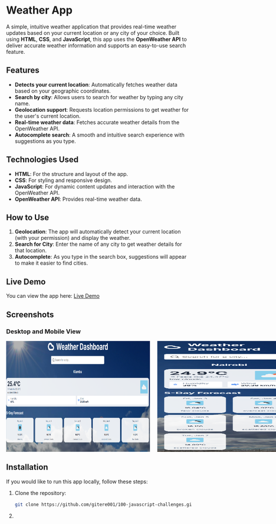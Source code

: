 # Weather App

A simple, intuitive weather application that provides real-time weather updates based on your current location or any city of your choice. Built using **HTML**, **CSS**, and **JavaScript**, this app uses the **OpenWeather API** to deliver accurate weather information and supports an easy-to-use search feature.

## Features
- **Detects your current location**: Automatically fetches weather data based on your geographic coordinates.
- **Search by city**: Allows users to search for weather by typing any city name.
- **Geolocation support**: Requests location permissions to get weather for the user's current location.
- **Real-time weather data**: Fetches accurate weather details from the OpenWeather API.
- **Autocomplete search**: A smooth and intuitive search experience with suggestions as you type.

## Technologies Used
- **HTML**: For the structure and layout of the app.
- **CSS**: For styling and responsive design.
- **JavaScript**: For dynamic content updates and interaction with the OpenWeather API.
- **OpenWeather API**: Provides real-time weather data.

## How to Use
1. **Geolocation**: The app will automatically detect your current location (with your permission) and display the weather.
2. **Search for City**: Enter the name of any city to get weather details for that location.
3. **Autocomplete**: As you type in the search box, suggestions will appear to make it easier to find cities.

## Live Demo
You can view the app here: [Live Demo](https://weather-app-james-gitere.vercel.app)

## Screenshots

### Desktop and Mobile View

<div style="display: flex; gap: 20px; width: 800px;">
    <img src="./desktop-weather-app.png" alt="Desktop View" style="flex: 1; width: 390px; height: 300px;" />
    <img src="./mobile-weather-app.png" alt="Mobile View" style="flex: 1; width: 390px; height: 300px;" />
</div>

## Installation

If you would like to run this app locally, follow these steps:

1. Clone the repository:
   ```bash
   git clone https://github.com/gitere001/100-javascript-challenges.git
2. ```bashcd 100-javascript-challenges/weatherApp